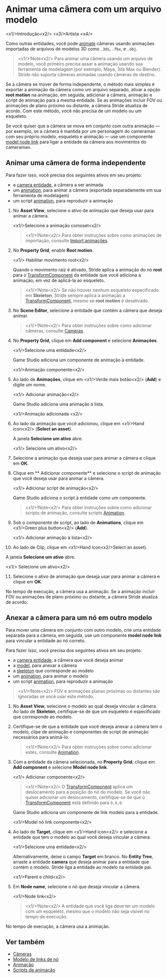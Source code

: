 # Animar uma câmera com um arquivo modelo

<x1\/>Introdução<x2\/>
<x3\/>Artista <x4\/>

Como outras entidades, você pode [animate](../../animation/index.md) câmeras usando animações importadas de arquivos de modelos 3D como `.3ds`, `.fbx`, e `.obj`.

> <x1\/>!Note<x2\/>
> Para animar uma câmera usando um arquivo de modelo, você primeiro precisa assar a animação usando sua ferramenta de modelagem (por exemplo, Maya, 3ds Max ou Blender).
> Stride não suporta câmeras animadas usando câmeras de destino.

Se a câmera se mover de forma independente, o método mais simples é exportar a animação da câmera como um arquivo separado, ativar a opção **root motion** na animação, em seguida, adicionar a câmera, animação e script de animação para a mesma entidade. Se as animações incluir FOV ou animações de plano próximo ou distante, a câmera Stride atualiza de acordo. Com este método, você não precisa de um modelo ou um esqueleto.

Se você quiser que a câmera se mova em conjunto com outra animação — por exemplo, se a câmera é mantida por um personagem do cameraman com seu próprio modelo, esqueleto e animação — use um componente [model node link](../../animation/model-node-links.md) para ligar a entidade da câmera aos movimentos do cameraman.

## Animar uma câmera de forma independente

Para fazer isso, você precisa dos seguintes ativos em seu projeto:

* a [camera entidade](../index.md), a câmera a ser animada
* um [animation](../../animation/import-animations.md), para animar a câmera (exportada separadamente em sua ferramenta de modelagem)
* um script [animation](../../animation/animation-scripts.md), para reproduzir a animação

1. No **Asset View**, selecione o ativo de animação que deseja usar para animar a câmera.

   <x1\/>Selecione a animação comoset<x2\/>

   > <x1\/>!Note<x2\/>
   > Para obter instruções sobre como animações de importação, consulte [Import animações](../../animation/import-animations.md).

2. No **Property Grid**, enable **Root motion**.

   <x1\/> Habilitar movimento root<x2\/>

   Quando o movimento raiz é ativado, Stride aplica a animação do nó **root** para o [TransformComponent](xref:Stride.Engine.TransformComponent) da entidade que você adiciona a animação, em vez de aplicá-la ao esqueleto.

   > <x1\/>!Note<x2\/>
   > Se não houver nenhum esqueleto especificado em **Skeleton**, Stride sempre aplica a animação a [TransformComponent](xref:Stride.Engine.TransformComponent), mesmo se **root motion** é desativado.

3. No **Scene Editor**, selecione a entidade que contém a câmera que deseja animar.

   > <x1\/>!Note<x2\/>
   > Para obter instruções sobre como adicionar câmeras, consulte [Cameras](index.md).

4. No **Property Grid**, clique em **Add component** e selecione **Animações**.

   <x1\/>Selecione uma entidade<x2\/>

   Game Studio adiciona um componente de animação à entidade.

   <x1\/>Animação componente<x2\/>

5. Ao lado de **Animações**, clique em <x1\/>Verde mais botão<x2\/> (**Add**) e digite um nome.

   <x1\/> Adicionar animação<x2\/>

   Game Studio adiciona uma animação à lista.

   <x1\/>Animação adicionada <x2\/>

6. Ao lado da animação que você adicionou, clique em <x1\/>Hand icon<x2\/> (**Select an asset**).

   A janela **Selecione um ativo** abre.

   <x1\/> Selecione um ativo<x2\/>

7. Selecione a animação que deseja usar para animar a câmera e clique em **OK**.

8. Clique em ** Adicionar componente** e selecione o script de animação que você deseja usar para animar a câmera.

   <x1\/> Adicionar script de animação<x2\/>

   Game Studio adiciona o script à entidade como um componente.

   > <x1\/>!Note<x2\/>
   > Para obter instruções sobre como adicionar scripts de animação, consulte scripts [Animation](../../animation/animation-scripts.md).

9. Sob o componente de script, ao lado de **Animations**, clique em <x1\/>Green plus button<x2\/> (**Add**).

   <x1\/> Adicionar animação à lista<x2\/>

10. Ao lado de <g id="1">Clip</g>, clique em <x1\/>Hand icon<x2\/>Select an asset</g>).<g id="4">

   A janela **Selecione um ativo** abre.

   <x1\/> Selecione um ativo<x2\/>

11. Selecione o ativo de animação que deseja usar para animar a câmera e clique em **OK**.

No tempo de execução, a câmera usa a animação. Se a animação incluir FOV ou animações de plano próximo ou distante, a câmera Stride atualiza de acordo.

## Anexar a câmera para um nó em outro modelo

Para mover uma câmera em conjunto com outro modelo, crie uma entidade separada para a câmera, em seguida, use um componente **model node link** para vincular a entidade ao nó correto.

Para fazer isso, você precisa dos seguintes ativos em seu projeto:

* a [camera entidade](../index.md), a câmera que você deseja animar
* a [model](../../animation/index.md), para anexar a câmera
* a [skeleton](../../animation/index.md) que corresponde ao modelo
* um [animation](../../animation/index.md), para animar o modelo
* um script [animation](../../animation/animation-scripts.md), para reproduzir a animação

> <x1\/>!Note<x2\/>
> FOV e animações planas próximas ou distantes são ignoradas se você usar este método.

1. No **Asset View**, selecione o modelo ao qual deseja vincular a câmera. Ao lado de **Skeleton**, certifique-se de que um esqueleto é especificado que corresponde ao modelo.

2. Certifique-se de que a entidade que você deseja anexar a câmera tem o modelo, clipe de animação e componentes de script de animação necessários para animá-lo.

   > <x1\/>!Note<x2\/>
   > Para obter instruções sobre como adicionar estes, consulte [Animation](../../animation/index.md).

3. Com a entidade da câmera selecionada, no **Property Grid**, clique em **Add component** e selecione **Model node link**.

   <x1\/> Adicionar componente<x2\/>

   > <x1\/>!Note<x2\/>
   > O [TransformComponent](xref:Stride.Engine.TransformComponent) aplica um deslocamento para a posição do nó do modelo. Se você não quiser adicionar um deslocamento, certifique-se de que o [TransformComponent](xref:Stride.Engine.TransformComponent) está definido para `0,0,0`.

   Game Studio adiciona um componente de link modelo para a entidade.

   <x1\/>Model nó link componente<x2\/>

4. Ao lado de **Target**, clique em <x1\/>Hand icon<x2\/> e selecione a entidade que tem o modelo ao qual você deseja vincular a câmera.

   <x1\/>Selecione uma entidade<x2\/>

   Alternativamente, deixe o campo **Target** em branco. No **Entity Tree**, arraste a entidade **camera** que deseja animar para a entidade que contém o modelo. Stride liga a entidade ao modelo na entidade pai.

   <x1\/>Parent e child<x2\/>

5. Em **Node name**, selecione o nó que deseja vincular a câmera.

   <x1\/>Node link<x2\/>

   > <x1\/>!Note<x2\/>
   > A entidade que você liga deve ter um modelo com um esqueleto, mesmo que o modelo não seja visível no tempo de execução.

No tempo de execução, a câmera usa a animação.

## Ver também

* [Câmeras](index.md)
* [Modelo de links de nó](../../animation/model-node-links.md)
* [Animação](../../animation/index.md)
* [Scripts de animação](../../animation/animation-scripts.md)